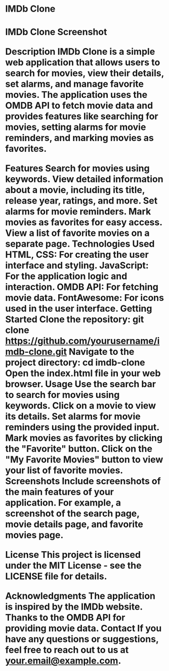 

<h1>IMDb Clone<h1>
IMDb Clone Screenshot

Description
IMDb Clone is a simple web application that allows users to search for movies, view their details, set alarms, and manage favorite movies. The application uses the OMDB API to fetch movie data and provides features like searching for movies, setting alarms for movie reminders, and marking movies as favorites.

Features
Search for movies using keywords.
View detailed information about a movie, including its title, release year, ratings, and more.
Set alarms for movie reminders.
Mark movies as favorites for easy access.
View a list of favorite movies on a separate page.
Technologies Used
HTML, CSS: For creating the user interface and styling.
JavaScript: For the application logic and interaction.
OMDB API: For fetching movie data.
FontAwesome: For icons used in the user interface.
Getting Started
Clone the repository: git clone https://github.com/yourusername/imdb-clone.git
Navigate to the project directory: cd imdb-clone
Open the index.html file in your web browser.
Usage
Use the search bar to search for movies using keywords.
Click on a movie to view its details.
Set alarms for movie reminders using the provided input.
Mark movies as favorites by clicking the "Favorite" button.
Click on the "My Favorite Movies" button to view your list of favorite movies.
Screenshots
Include screenshots of the main features of your application. For example, a screenshot of the search page, movie details page, and favorite movies page.

License
This project is licensed under the MIT License - see the LICENSE file for details.

Acknowledgments
The application is inspired by the IMDb website.
Thanks to the OMDB API for providing movie data.
Contact
If you have any questions or suggestions, feel free to reach out to us at your.email@example.com.


